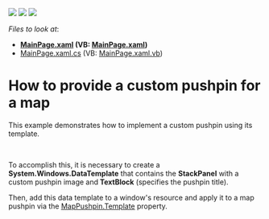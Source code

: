 <!-- default badges list -->
![](https://img.shields.io/endpoint?url=https://codecentral.devexpress.com/api/v1/VersionRange/128570995/12.1.7%2B)
[![](https://img.shields.io/badge/Open_in_DevExpress_Support_Center-FF7200?style=flat-square&logo=DevExpress&logoColor=white)](https://supportcenter.devexpress.com/ticket/details/E4264)
[![](https://img.shields.io/badge/📖_How_to_use_DevExpress_Examples-e9f6fc?style=flat-square)](https://docs.devexpress.com/GeneralInformation/403183)
<!-- default badges end -->
<!-- default file list -->
*Files to look at*:

* **[MainPage.xaml](./CS/MapPushpinTemplate/MainPage.xaml) (VB: [MainPage.xaml](./VB/MapPushpinTemplate/MainPage.xaml))**
* [MainPage.xaml.cs](./CS/MapPushpinTemplate/MainPage.xaml.cs) (VB: [MainPage.xaml.vb](./VB/MapPushpinTemplate/MainPage.xaml.vb))
<!-- default file list end -->
# How to provide a custom pushpin for a map


<p>This example demonstrates  how to implement a custom pushpin using its template. </p><br />
<p>To accomplish this,  it is necessary to create a <strong>System.Windows.DataTemplate</strong> that contains the <strong>StackPanel</strong> with a custom pushpin image and<strong> TextBlock</strong> (specifies the pushpin title). </p><p>Then, add this data template to a window's resource and apply it to a map pushpin via the <a href="http://documentation.devexpress.com/#Silverlight/DevExpressXpfMapMapPushpin_Templatetopic"><u>MapPushpin.Template</u></a> property.</p><br />


<br/>


